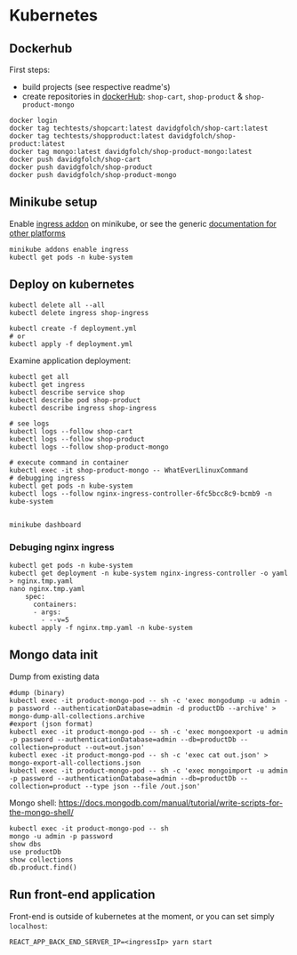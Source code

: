 # Kubernetes

## Dockerhub

First steps:
- build projects (see respective readme's)
- create repositories in [dockerHub](https://hub.docker.com/repository/create):  `shop-cart`, `shop-product` & `shop-product-mongo` 

```shell script
docker login
docker tag techtests/shopcart:latest davidgfolch/shop-cart:latest
docker tag techtests/shopproduct:latest davidgfolch/shop-product:latest
docker tag mongo:latest davidgfolch/shop-product-mongo:latest
docker push davidgfolch/shop-cart
docker push davidgfolch/shop-product
docker push davidgfolch/shop-product-mongo
```

## Minikube setup
Enable [ingress addon](https://kubernetes.io/docs/tasks/access-application-cluster/ingress-minikube/) on minikube,
 or see the generic [documentation for other platforms](https://kubernetes.github.io/ingress-nginx/deploy/)

    minikube addons enable ingress
    kubectl get pods -n kube-system

## Deploy on kubernetes

```shell script
kubectl delete all --all
kubectl delete ingress shop-ingress

kubectl create -f deployment.yml
# or
kubectl apply -f deployment.yml
```

Examine application deployment:
```shell script
kubectl get all
kubectl get ingress
kubectl describe service shop
kubectl describe pod shop-product
kubectl describe ingress shop-ingress

# see logs
kubectl logs --follow shop-cart
kubectl logs --follow shop-product
kubectl logs --follow shop-product-mongo

# execute command in container
kubectl exec -it shop-product-mongo -- WhatEverLlinuxCommand
# debugging ingress
kubectl get pods -n kube-system
kubectl logs --follow nginx-ingress-controller-6fc5bcc8c9-bcmb9 -n kube-system


minikube dashboard
```

### Debuging nginx ingress

    kubectl get pods -n kube-system
    kubectl get deployment -n kube-system nginx-ingress-controller -o yaml > nginx.tmp.yaml
    nano nginx.tmp.yaml
        spec:
          containers:
          - args:
            - --v=5
    kubectl apply -f nginx.tmp.yaml -n kube-system

## Mongo data init

Dump from existing data
    
    #dump (binary)
    kubectl exec -it product-mongo-pod -- sh -c 'exec mongodump -u admin -p password --authenticationDatabase=admin -d productDb --archive' > mongo-dump-all-collections.archive
    #export (json format)
    kubectl exec -it product-mongo-pod -- sh -c 'exec mongoexport -u admin -p password --authenticationDatabase=admin --db=productDb --collection=product --out=out.json'
    kubectl exec -it product-mongo-pod -- sh -c 'exec cat out.json' > mongo-export-all-collections.json
    kubectl exec -it product-mongo-pod -- sh -c 'exec mongoimport -u admin -p password --authenticationDatabase=admin --db=productDb --collection=product --type json --file /out.json'

    
Mongo shell:
https://docs.mongodb.com/manual/tutorial/write-scripts-for-the-mongo-shell/

    kubectl exec -it product-mongo-pod -- sh
    mongo -u admin -p password 
    show dbs
    use productDb
    show collections
    db.product.find()
    
    
## Run front-end application

Front-end is outside of kubernetes at the moment, or you can set simply `localhost`:
    
    REACT_APP_BACK_END_SERVER_IP=<ingressIp> yarn start
